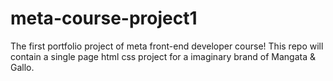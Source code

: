 # meta-course-project1
The first portfolio project of meta front-end developer course! This repo will contain a single page html css project for a imaginary brand of Mangata & Gallo.
